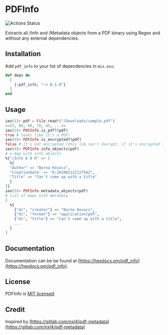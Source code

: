 # PDFInfo

![Actions Status](https://github.com/preciz/pdf_info/workflows/test/badge.svg)

Extracts all /Info and /Metadata objects from a PDF binary using Regex
and without any external dependencies.

## Installation

Add `pdf_info` to your list of dependencies in `mix.exs`:

```elixir
def deps do
  [
    {:pdf_info, "~> 0.1.0"}
  ]
end
```

## Usage

```elixir
iex(1)> pdf = File.read!("/Downloads/sample.pdf")
<<37, 80, 68, 70, 45, ...>>
iex(2)> PDFInfo.is_pdf?(pdf)
true # looks like it's a PDF!
iex(3)> PDFInfo.is_encrypted?(pdf)
false # it's not encrypted (this lib can't decrypt, if it's encrypted then decrypt first)
iex(4)> PDFInfo.info_objects(pdf)
# a map with info objects
%{"/Info 6 0 R" => [
  %{
  "Author" => "Barna Kovacs",
  "CreationDate" => "D:20200212212756Z",
  "Title" => "Can't come up with a title"
  }
]}
iex(5)> PDFInfo.metadata_objects(pdf)
# list of maps with metadata
[
  %{
    {"dc", "creator"} => "Barna Kovacs",
    {"dc", "format"} => "application/pdf",
    {"dc", "title"} => "Can't come up with a title",
    ...
  }
]

```

## Documentation

Documentation can be be found at [https://hexdocs.pm/pdf_info](https://hexdocs.pm/pdf_info).

## License

PDFInfo is [MIT licensed](LICENSE).

## Credit

Inspired by [https://gitlab.com/nxl4/pdf-metadata](https://gitlab.com/nxl4/pdf-metadata)

